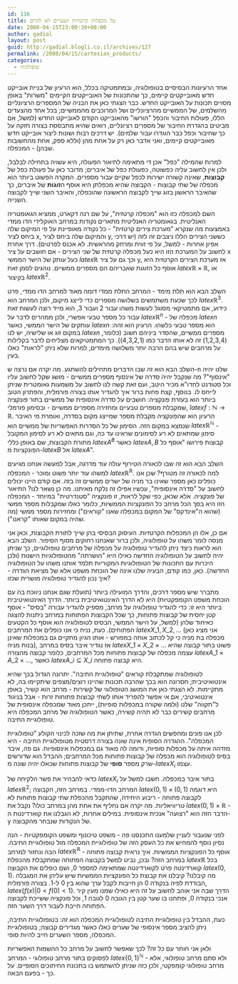 ```yaml
---
id: 116
title: על מכפלות קרטזיות ושערים לא לוגיים
date: 2008-04-15T23:00:38+00:00
author: gadial
layout: post
guid: http://gadial.blogli.co.il/archives/127
permalink: /2008/04/15/cartesian_products/
categories:
  - טופולוגיה
---
```

אחד הרעיונות הבסיסיים בטופולוגיה, ובמתמטיקה בכלל, הוא הרעיון של בניית אובייקט חדש מאובייקטים קיימים, כך שהתכונות של האובייקטים הקיימים "משרות" באופן מסויים תכונות על האובייקט החדש. כבר הצגתי כאן את הבניה של המספרים הרציונליים מהשלמים, של הממשיים מהרציונליים ושל המרוכבים מהממשיים; בכל אחד מהצעדים הללו, פעולות החיבור והכפל "הורשו" מהאובייקט הקודם לאובייקט החדש (למשל, אם מביטים בהגדרת החיבור של מספרים רציונליים, רואים שהיא מתבססת בצורה חזקה על כך שחיבור וכפל כבר הוגדרו עבור שלמים). יש דרכים רבות ושונות ליצור אובייקט חדש מאובייקטים קיימים, ואני אדבר כאן רק על אחת מהן (וללא ספק, אחת מהחשובות שבהן) - המכפלה.

למרות שהמילה "כפל" אכן די מתאימה לתיאור הפעולה, היא עשויה בתחילה לבלבל, ולכן אין לחשוב עליה כפשוטה, כפעולת כפל של איברים; מדובר כאן על פעולת כפל של **קבוצות**, שאינה קשורה ישירות לכפל שקיים עבור מספרים. המקרה הפשוט ביותר הוא מכפלה של שתי קבוצות - הקבוצה שהיא מכפלתן היא אוסף ה**זוגות** של איברים, כך שהאיבר הראשון בזוג שייך לקבוצה הראשונה שהוכפלה, והאיבר השני שייך לקבוצה השנייה.

השם למכפלה כזו הוא "מכפלה קרטזית", על שם רנה דקארט, ממציא הגאומטריה האנליטית. בגאומטריה האנליטית מתארים נקודות במרחב האוקלידי הדו ממדי באמצעות מה שנקרא "מערכת צירים קרטזית" - כל נקודה מאופיינת על פי המיקום שלה ביחס לציר x, והמיקום שלה ביחס לציר y, כששני הצירים הללו ניצבים זה לזה (יש דרכי אפיון אחרות - למשל, על פי זווית ומרחק מהראשית. לא אכנס לפרטים). דרך אחרת לחשוב על המערכת הזו היא כעל מכפלה קרטזית של שני הצירים - אם חושבים על ציר x כעל עותק של הישר הממשי $latex \mathbb{R}$ וכך גם על ציר y, אז מערכת הצירים הקרטזית היא אוסף כל הזוגות שאבריהם הם מספרים ממשיים. נוהגים לסמן זאת $latex \mathbb{R}\times\mathbb{R}$, או בקיצור $latex \mathbb{R}^2$.

השלב הבא הוא תלת מימד - המרחב התלת ממדי דומה מאוד למרחב הדו ממדי, פרט לכך שכעת משתמשים בשלושה מספרים כדי לייצג מיקום, ולכן המרחב הוא $latex \mathbb{R}^3$. כידוע, אם מתמטיקאי מסוגל לעשות משהו עבור 2 ועבור 3, הוא מייד רוצה לעשות זאת עבור כל מספר טבעי אפשרי, ולכן ממהרים לדבר על $latex \mathbb{R}^n$ - מכפלה של $latex n$ עותקים של הישר הממשי, כאשר $latex n$ הוא מספר טבעי כלשהו. הרעיון הוא זהה: במקום זוג או שלישיה, יש לנו $latex n$ מספרים ממשיים, שהסדר ביניהם חשוב (כלומר, (1,2,3,4) זה לא אותו הדבר כמו (4,3,2,1)). כך המתמטיקאים מצליחים לדבר בקלילות על מרחבים שיש בהם הרבה יותר משלושה מימדים, למרות שלא ניתן "לראות" כאלו בעין.

השלב הבא הוא זה שבו הדברים מתחילים להשתגע. מה יקרה אם נרצה ש-n שלנו יהיה "אינסוף"? מה שנקבל יהיה סדרה של אינסוף מספרים ממשיים - מושג שקל לחשוב עליו וכל סטודנט לחדו"א מכיר היטב, ועם זאת קשה לנו לחשוב על משמעות גאומטרית שניתן לייחס לו. בנוסף, קצת פחות ברור איך להגדיר אותו בצורה פורמלית, והפתרון הטוב ביותר הוא בעזרת פונקציה: חושבים על סדרה אינסופית של ממשיים בתור פונקציה שמקבלת מספרים טבעיים ומחזירה מספרים ממשיים - ובסימון פורמלי, $latex f:\mathbb{N}\to\mathbb{R}$. הרעיון הוא שהפונקציה מקבלת מספר שמייצג מקום בסדרה, ואומרת מי האיבר שנמצא במקום הזה. הסימון של כל הסדרות האפשריות של ממשיים הוא $latex \mathbb{R}^\mathbb{N}$ - סימון שמתאים לא רע לסימונים שראינו עד כה, וגם מתאים לא רע לסימון המקובל מתורת הקבוצות, שם באופן כללי $latex A^B$ כאשר $latex A,B$ קבוצות פירושו "אוסף כל הפונקציות מ-$latex B$ אל $latex A$".

השלב הבא הוא זה שבו לכאורה הטירוף עולה עוד מדרגה, אבל למעשה אנחנו מגיעים למשהו עוד יותר פשוט ומוכר - המכפלה $latex \mathbb{R}^{\mathbb{R}}$. למה לכאורה זה מטורף? שכן אנו כופלים כאן מספר שאינו בר מניה של ישרים ממשיים זה בזה. אם קודם היינו יכולים לחשוב על "סדרה אינסופית", עכשיו אפילו זה נלקח מאיתנו. מה כן נשאר לנו? התיאור של פונקציה. אלא שכאן, כפי שקל לראות, זו פונקציה "סטנדרטית" במיוחד - המכפלה הזו היא בסך הכל מרחב כל הפונקציות הממשיות, כלומר כאלו שמקבלות מספר ממשי (שהוא ה"אינדקס" של המקום במכפלה שאנו "קוראים") ומחזירות מספר ממשי (מה שהיה במקום שאותו "קראנו").

אם כן, אלו הן המכפלות הקרטזיות. העיסוק הבסיסי בהן שייך לתורת הקבוצות, וכאן אני מנסה לומר משהו על טופולוגיה, ולכן ברור שאנחנו רחוקים מסוף הסיפור. השלב הבא הוא לראות כיצד ניתן להגדיר טופולוגיה על מכפלה של מרחבים טופולוגיים, כך שניתן יהיה לחשוב על הטופולוגיה החדשה כאילו היא "הושרתה" מהטופולוגיות הישנות (ולכן היכרות עם התכונות של הטופולוגיות המקוריות תלמד אותנו משהו על הטופולוגיה החדשה). כאן, כמו קודם, הבעיה שלנו אינה של הוכחת משפט אלא של מציאת הגדרה - איך נכון להגדיר טופולוגיה מושרית שכזו?

מתברר שיש מספר דרכים, והדרך המועילה ביותר (תועלת שגם אנחנו ניווכח בה עם הוכחת משפט הקומפקטיות) היא לא הדרך האינטואיטיבית ביותר. הדרך האינטואיטיבית ביותר היא זו: כדי להגדיר טופולוגיה על מרחב, מספיק להגדיר עבורה "בסיס" - אוסף קטן יחסית של קבוצות פתוחות, כך שכל הקבוצות הפתוחות במרחב ניתנות להצגה כאיחוד שלהן (למשל, על הישר הממשי, הבסיס לטופולוגיה הוא אוסף כל הקטעים הפתוחים). כעת, נניח כי אנו כופלים את המרחבים $latex X\_1,X\_2,\dots$ (אני מציג כאן מכפלה בת מניה כי קל לכתוב אותה במפורש - אותו הגיון מתקיים גם במכפלות שאינן בנות מניה), אז נגדיר איבר בסיס במרחב $latex X\_1\times X\_2\times\dots$ פשוט בתור קבוצה שהיא עצמה מכפלה של קבוצות פתוחות מכל המרחבים, כלומר קבוצה מהצורה $latex A\_1\times A\_2\times\dots$, כאשר $latex A\_i\subseteq X\_i$ היא קבוצה פתוחה.

לטופולוגיה שמתקבלת קוראים "טופולוגיית התיבה". יתרונה הגדול בכך שהיא אינטואיטיבית; חסרונה הוא בכך שהרבה תכונות שהיינו רוצים/מצפים שיתקיימו בה, לא מתקיימות. לא הצגתי כאן את המושג הטופולוגי של קשירות - מרחב הוא קשיר, באופן אינטואיטיבי, אם אי אפשר להפריד אותו לשתי קבוצות פתוחות זרות - אבל בניגוד ל"תקווה" שלנו (ולמה שקורה במכפלות סופיות), ייתכן מאוד שמכפלה אינסופית של מרחבים קשירים כבר לא תהיה קשירה, כאשר הטופולוגיה של מרחב המכפלה היא טופולוגיית התיבה.

לכן אנו פונים ומחפשים הגדרה אחרת, שתיתן את מה שזכה לכינוי הקולע "טופולוגיית המכפלה". ההגדרה הסופית אינה שונה בצורה דרסטית מטופולוגיית התיבה - היא מזדהה איתה על מכפלות סופיות, ודומה לה מאוד גם במכפלות אינסופיות. גם פה, איבר בסיס לטופולוגיה הוא מכפלה של קבוצות פתוחות מכל המרחבים; ההבדל הוא שדורשים שרק מספר **סופי** של קבוצות פתוחות שכאלו יהיה שונה מ-$latex X_i$ עצמו.

כדאי להבהיר את פשר הלקיחה של $latex X_i$ בתור איבר במכפלה. חשבו למשל על $latex \mathbb{R}^2$; המרחב הדו-ממדי. במרחב הזה, הקבוצה $latex (0,1)\times(0,1)$ היא דוגמה לקבוצה פתוחה - ריבוע היחידה, שהתקבל מהכפלת שתי קבוצות פתוחות לא טריוויאליות. מה יקרה אם נחליף את אחת מהן במרחב כולו? נקבל את $latex (0,1)\times\mathbb{R}$ - הדבר הזה הוא "רצועה" אנכית אינסופית. במילים אחרות, לא הגבלנו את קוארדינטת ה-y של הנקודות שנבחר מהקבוצה.

לפני שנעבור לעניין שלמענו התכנסנו פה - משפט טיכונוף ומשפט הקומפקטיות - הנה נסיון נוסף להמחיש את כל העסק הזה של טופולוגיית המכפלה מול טופולוגיית התיבה. הבה ונחזור למרחב $latex \mathbb{R}^{\mathbb{R}}$ - אוסף כל הפונקציות הממשיות. איך נראית קבוצה פתוחה במרחב הזה? ובכן, נביט למשל בקבוצה הפתוחה שמתקבלת מהכפלת $latex \mathbb{R}$ בכל קוארדינטה פרט לקוארדינטה שמתאימה למספר 0, ושם כופלים את הקבוצה $latex (0,1)$. מה קיבלנו? קיבלנו את קבוצת כל הפונקציות הממשיות שיש עליהן את המגבלה הבודדת לפיה בנקודה 0 הן חייבות לקבל ערך שהוא בין 0 ל-1. בצורה פורמלית, $latex \left\{f(x)|0<f(0)<1\right\}$. הדרך שבה אני אוהב לחשוב על זה היא כאילו שמנו מעין קיר אנכי בנקודה 0, ופתחנו בו שער קטן בין הגובה 0 לגובה 1, וכל פונקציה ששייכת לקבוצה הפתוחה חייבת לעבור דרך השער הזה.

כעת, ההבדל בין טופולוגיית התיבה לטופולוגיית המכפלה הוא זה: בטופולוגיית התיבה, ניתן להציב מספר אינסופי של שערים כאלו כאשר מגדירים קבוצה; בטופולוגיית המכפלה, מספר השערים חייב להיות סופי.

ולאן אני חותר עם כל זה? לכך שאפשר לחשוב על מרחב כל ההשמות האפשריות לפסוקים בתור מרחב טופולוגי - המרחב $latex \left\{0,1\right\}^{\mathbb{N}}$ - ולא סתם מרחב טופולוגי, אלא מרחב טופולוגי קומפקטי, ולכן כזה שניתן להשתמש בו בתכונת החיתוכים הסופיים. על כך - בפעם הבאה.